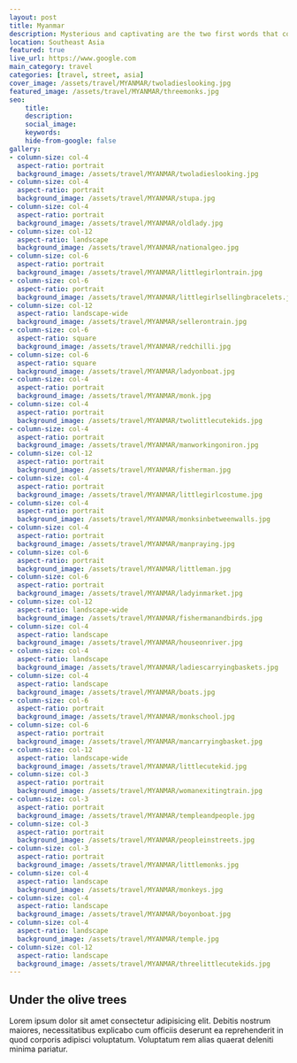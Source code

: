 ```yaml
---
layout: post
title: Myanmar
description: Mysterious and captivating are the two first words that come to my mind when thinking of you...
location: Southeast Asia
featured: true
live_url: https://www.google.com
main_category: travel
categories: [travel, street, asia]
cover_image: /assets/travel/MYANMAR/twoladieslooking.jpg
featured_image: /assets/travel/MYANMAR/threemonks.jpg
seo:
    title:
    description:
    social_image:
    keywords:
    hide-from-google: false 
gallery:
- column-size: col-4
  aspect-ratio: portrait
  background_image: /assets/travel/MYANMAR/twoladieslooking.jpg
- column-size: col-4
  aspect-ratio: portrait
  background_image: /assets/travel/MYANMAR/stupa.jpg
- column-size: col-4
  aspect-ratio: portrait
  background_image: /assets/travel/MYANMAR/oldlady.jpg
- column-size: col-12
  aspect-ratio: landscape
  background_image: /assets/travel/MYANMAR/nationalgeo.jpg
- column-size: col-6
  aspect-ratio: portrait
  background_image: /assets/travel/MYANMAR/littlegirlontrain.jpg
- column-size: col-6
  aspect-ratio: portrait
  background_image: /assets/travel/MYANMAR/littlegirlsellingbracelets.jpg
- column-size: col-12
  aspect-ratio: landscape-wide
  background_image: /assets/travel/MYANMAR/sellerontrain.jpg
- column-size: col-6
  aspect-ratio: square
  background_image: /assets/travel/MYANMAR/redchilli.jpg
- column-size: col-6
  aspect-ratio: square
  background_image: /assets/travel/MYANMAR/ladyonboat.jpg
- column-size: col-4
  aspect-ratio: portrait
  background_image: /assets/travel/MYANMAR/monk.jpg
- column-size: col-4
  aspect-ratio: portrait
  background_image: /assets/travel/MYANMAR/twolittlecutekids.jpg
- column-size: col-4
  aspect-ratio: portrait
  background_image: /assets/travel/MYANMAR/manworkingoniron.jpg
- column-size: col-12
  aspect-ratio: portrait
  background_image: /assets/travel/MYANMAR/fisherman.jpg
- column-size: col-4
  aspect-ratio: portrait
  background_image: /assets/travel/MYANMAR/littlegirlcostume.jpg
- column-size: col-4
  aspect-ratio: portrait
  background_image: /assets/travel/MYANMAR/monksinbetweenwalls.jpg
- column-size: col-4
  aspect-ratio: portrait
  background_image: /assets/travel/MYANMAR/manpraying.jpg
- column-size: col-6
  aspect-ratio: portrait
  background_image: /assets/travel/MYANMAR/littleman.jpg
- column-size: col-6
  aspect-ratio: portrait
  background_image: /assets/travel/MYANMAR/ladyinmarket.jpg
- column-size: col-12
  aspect-ratio: landscape-wide
  background_image: /assets/travel/MYANMAR/fishermanandbirds.jpg
- column-size: col-4
  aspect-ratio: landscape
  background_image: /assets/travel/MYANMAR/houseonriver.jpg
- column-size: col-4
  aspect-ratio: landscape
  background_image: /assets/travel/MYANMAR/ladiescarryingbaskets.jpg
- column-size: col-4
  aspect-ratio: landscape
  background_image: /assets/travel/MYANMAR/boats.jpg
- column-size: col-6
  aspect-ratio: portrait
  background_image: /assets/travel/MYANMAR/monkschool.jpg
- column-size: col-6
  aspect-ratio: portrait
  background_image: /assets/travel/MYANMAR/mancarryingbasket.jpg
- column-size: col-12
  aspect-ratio: landscape-wide
  background_image: /assets/travel/MYANMAR/littlecutekid.jpg
- column-size: col-3
  aspect-ratio: portrait
  background_image: /assets/travel/MYANMAR/womanexitingtrain.jpg
- column-size: col-3
  aspect-ratio: portrait
  background_image: /assets/travel/MYANMAR/templeandpeople.jpg
- column-size: col-3
  aspect-ratio: portrait
  background_image: /assets/travel/MYANMAR/peopleinstreets.jpg
- column-size: col-3
  aspect-ratio: portrait
  background_image: /assets/travel/MYANMAR/littlemonks.jpg
- column-size: col-4
  aspect-ratio: landscape
  background_image: /assets/travel/MYANMAR/monkeys.jpg
- column-size: col-4
  aspect-ratio: landscape
  background_image: /assets/travel/MYANMAR/boyonboat.jpg
- column-size: col-4
  aspect-ratio: landscape
  background_image: /assets/travel/MYANMAR/temple.jpg
- column-size: col-12
  aspect-ratio: landscape
  background_image: /assets/travel/MYANMAR/threelittlecutekids.jpg
---
```


## Under the olive trees

Lorem ipsum dolor sit amet consectetur adipisicing elit. Debitis nostrum maiores, necessitatibus explicabo cum officiis deserunt ea reprehenderit in quod corporis adipisci voluptatum. Voluptatum rem alias quaerat deleniti minima pariatur.